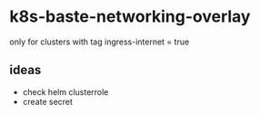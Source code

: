 # k8s-baste-networking-overlay

only for clusters with tag ingress-internet = true

## ideas

- check helm clusterrole
- create secret
